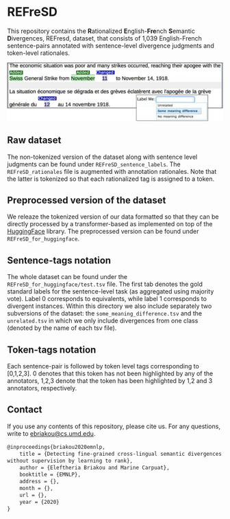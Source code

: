 # REFreSD

This repository contains the **R**ationalized **E**nglish-**Fre**nch **S**emantic **D**ivergences, REFresd, dataset, that consists of 1,039 English-French sentence-pairs annotated with sentence-level divergence judgments and token-level rationales. 

    
<p align="center">
    <img  src="../static/screenbrat.png", width="600" />
</p>

## Raw dataset

The non-tokenized version of the dataset along with sentence level judgments can be found under ```REFreSD_sentence_labels```. 
The ```REFreSD_rationales``` file is augmented with annotation rationales. Note that the latter is tokenized so that each 
rationalized tag is assigned to a token.  

## Preprocessed version of the dataset 

We releaze the tokenized version of our data formatted so that they can be directly processed
by a transformer-based as implemented on top of the [HuggingFace](https://github.com/huggingface/transformers)
library. The preprocessed version can be found under ```REFreSD_for_huggingface```.

## Sentence-tags notation

The whole dataset can be found under the ````REFreSD_for_huggingface/test.tsv```` file. The first tab denotes the gold standard
labels for the sentence-level task (as aggregated using majority vote). Label 0 corresponds to equivalents,
while label 1 corresponds to divergent instances. Within this directory we also include separately two subversions of the dataset:
the ```some_meaning_difference.tsv``` and the ```unrelated.tsv``` in which we only include divergences from one class (denoted by the
name of each tsv file).  

## Token-tags notation

Each sentence-pair is followed by token level tags corresponding to [0,1,2,3]. 0 denotes that this
token has not been highlighted by any of the annotators, 1,2,3 denote that the token has been highlighted by
1,2 and 3 annotators, respectively. 

## Contact

If you use any contents of this repository, please cite us. For any questions, write to ebriakou@cs.umd.edu.

```
@inproceedings{briakou2020emnlp,
    title = {Detecting fine-grained cross-lingual semantic divergences without supervision by learning to rank},
    author = {Eleftheria Briakou and Marine Carpuat},
    booktitle = {EMNLP},
    address = {},
    month = {},
    url = {},
    year = {2020}
}
```
